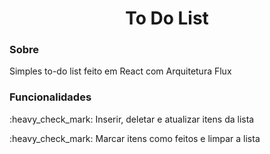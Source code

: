 <h1 align="center">To Do List</h1>

<h3>Sobre</h3>
<p>Simples to-do list feito em React com Arquitetura Flux</p>

<h3>Funcionalidades</h3>
<p>:heavy_check_mark: Inserir, deletar e atualizar itens da lista</p>
<p>:heavy_check_mark: Marcar itens como feitos e limpar a lista</p>
